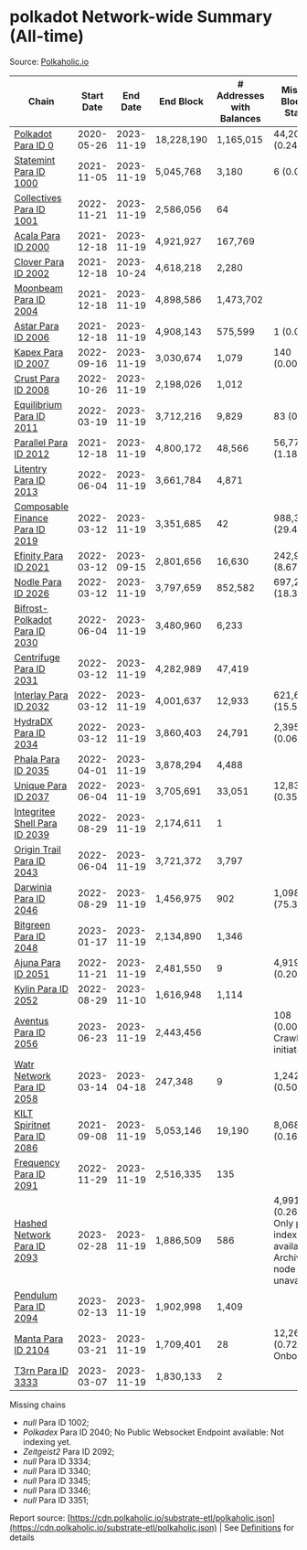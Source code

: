 # polkadot Network-wide Summary (All-time)

Source: [Polkaholic.io](https://polkaholic.io)


| Chain            | Start Date | End Date | End Block | # Addresses with Balances | Missing Blocks / Status |
| ---------------- | ---------- | ---------| --------- | ------------------------- | ----------------------- |
| [Polkadot Para ID 0](/polkadot/0-polkadot) | 2020-05-26 | 2023-11-19 | 18,228,190 |  1,165,015 | 44,207 (0.24%)  |
| [Statemint Para ID 1000](/polkadot/1000-statemint) | 2021-11-05 | 2023-11-19 | 5,045,768 |  3,180 | 6 (0.00%)  |
| [Collectives Para ID 1001](/polkadot/1001-collectives) | 2022-11-21 | 2023-11-19 | 2,586,056 |  64 |    |
| [Acala Para ID 2000](/polkadot/2000-acala) | 2021-12-18 | 2023-11-19 | 4,921,927 |  167,769 |    |
| [Clover Para ID 2002](/polkadot/2002-clover) | 2021-12-18 | 2023-10-24 | 4,618,218 |  2,280 |    |
| [Moonbeam Para ID 2004](/polkadot/2004-moonbeam) | 2021-12-18 | 2023-11-19 | 4,898,586 |  1,473,702 |    |
| [Astar Para ID 2006](/polkadot/2006-astar) | 2021-12-18 | 2023-11-19 | 4,908,143 |  575,599 | 1 (0.00%)  |
| [Kapex Para ID 2007](/polkadot/2007-kapex) | 2022-09-16 | 2023-11-19 | 3,030,674 |  1,079 | 140 (0.00%)  |
| [Crust Para ID 2008](/polkadot/2008-crust) | 2022-10-26 | 2023-11-19 | 2,198,026 |  1,012 |    |
| [Equilibrium Para ID 2011](/polkadot/2011-equilibrium) | 2022-03-19 | 2023-11-19 | 3,712,216 |  9,829 | 83 (0.00%)  |
| [Parallel Para ID 2012](/polkadot/2012-parallel) | 2021-12-18 | 2023-11-19 | 4,800,172 |  48,566 | 56,770 (1.18%)  |
| [Litentry Para ID 2013](/polkadot/2013-litentry) | 2022-06-04 | 2023-11-19 | 3,661,784 |  4,871 |    |
| [Composable Finance Para ID 2019](/polkadot/2019-composable) | 2022-03-12 | 2023-11-19 | 3,351,685 |  42 | 988,307 (29.49%)  |
| [Efinity Para ID 2021](/polkadot/2021-efinity) | 2022-03-12 | 2023-09-15 | 2,801,656 |  16,630 | 242,949 (8.67%)  |
| [Nodle Para ID 2026](/polkadot/2026-nodle) | 2022-03-12 | 2023-11-19 | 3,797,659 |  852,582 | 697,249 (18.36%)  |
| [Bifrost-Polkadot Para ID 2030](/polkadot/2030-bifrost-dot) | 2022-06-04 | 2023-11-19 | 3,480,960 |  6,233 |    |
| [Centrifuge Para ID 2031](/polkadot/2031-centrifuge) | 2022-03-12 | 2023-11-19 | 4,282,989 |  47,419 |    |
| [Interlay Para ID 2032](/polkadot/2032-interlay) | 2022-03-12 | 2023-11-19 | 4,001,637 |  12,933 | 621,675 (15.54%)  |
| [HydraDX Para ID 2034](/polkadot/2034-hydradx) | 2022-03-12 | 2023-11-19 | 3,860,403 |  24,791 | 2,395 (0.06%)  |
| [Phala Para ID 2035](/polkadot/2035-phala) | 2022-04-01 | 2023-11-19 | 3,878,294 |  4,488 |    |
| [Unique Para ID 2037](/polkadot/2037-unique) | 2022-06-04 | 2023-11-19 | 3,705,691 |  33,051 | 12,839 (0.35%)  |
| [Integritee Shell Para ID 2039](/polkadot/2039-integritee-shell) | 2022-08-29 | 2023-11-19 | 2,174,611 |  1 |    |
| [Origin Trail Para ID 2043](/polkadot/2043-origintrail) | 2022-06-04 | 2023-11-19 | 3,721,372 |  3,797 |    |
| [Darwinia Para ID 2046](/polkadot/2046-darwinia) | 2022-08-29 | 2023-11-19 | 1,456,975 |  902 | 1,098,047 (75.36%)  |
| [Bitgreen Para ID 2048](/polkadot/2048-bitgreen) | 2023-01-17 | 2023-11-19 | 2,134,890 |  1,346 |    |
| [Ajuna Para ID 2051](/polkadot/2051-ajuna) | 2022-11-21 | 2023-11-19 | 2,481,550 |  9 | 4,919 (0.20%)  |
| [Kylin Para ID 2052](/polkadot/2052-kylin) | 2022-08-29 | 2023-11-10 | 1,616,948 |  1,114 |    |
| [Aventus Para ID 2056](/polkadot/2056-aventus) | 2023-06-23 | 2023-11-19 | 2,443,456 |   | 108 (0.00%) Crawling initiated |
| [Watr Network Para ID 2058](/polkadot/2058-watr) | 2023-03-14 | 2023-04-18 | 247,348 |  9 | 1,242 (0.50%)  |
| [KILT Spiritnet Para ID 2086](/polkadot/2086-kilt) | 2021-09-08 | 2023-11-19 | 5,053,146 |  19,190 | 8,068 (0.16%)  |
| [Frequency Para ID 2091](/polkadot/2091-frequency) | 2022-11-29 | 2023-11-19 | 2,516,335 |  135 |    |
| [Hashed Network Para ID 2093](/polkadot/2093-hashed) | 2023-02-28 | 2023-11-19 | 1,886,509 |  586 | 4,991 (0.26%) Only partial index available: Archive node unavailable |
| [Pendulum Para ID 2094](/polkadot/2094-pendulum) | 2023-02-13 | 2023-11-19 | 1,902,998 |  1,409 |    |
| [Manta Para ID 2104](/polkadot/2104-manta) | 2023-03-21 | 2023-11-19 | 1,709,401 |  28 | 12,262 (0.72%) Onboarding |
| [T3rn Para ID 3333](/polkadot/3333-t3rn) | 2023-03-07 | 2023-11-19 | 1,830,133 |  2 |    |

Missing chains


* *null* Para ID 1002; 
* *Polkadex* Para ID 2040; No Public Websocket Endpoint available: Not indexing yet.
* *Zeitgeist2* Para ID 2092; 
* *null* Para ID 3334; 
* *null* Para ID 3340; 
* *null* Para ID 3345; 
* *null* Para ID 3346; 
* *null* Para ID 3351; 

Report source: [https://cdn.polkaholic.io/substrate-etl/polkaholic.json](https://cdn.polkaholic.io/substrate-etl/polkaholic.json) | See [Definitions](/DEFINITIONS.md) for details
